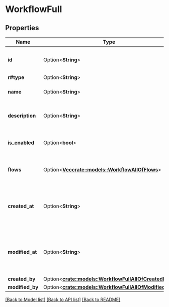# WorkflowFull

## Properties

Name | Type | Description | Notes
------------ | ------------- | ------------- | -------------
**id** | Option<**String**> | The unique identifier for the workflow | [optional]
**r#type** | Option<**String**> | `workflow` | [optional]
**name** | Option<**String**> | The name of the workflow | [optional]
**description** | Option<**String**> | The description for a workflow. | [optional]
**is_enabled** | Option<**bool**> | Specifies if this workflow is enabled | [optional]
**flows** | Option<[**Vec<crate::models::WorkflowAllOfFlows>**](Workflow_allOf_flows.md)> | A list of flows assigned to a workflow. | [optional]
**created_at** | Option<**String**> | The date and time when the workflow was created on Box | [optional]
**modified_at** | Option<**String**> | The date and time when the workflow was last updated on Box | [optional]
**created_by** | Option<[**crate::models::WorkflowFullAllOfCreatedBy**](Workflow__Full_allOf_created_by.md)> |  | [optional]
**modified_by** | Option<[**crate::models::WorkflowFullAllOfModifiedBy**](Workflow__Full_allOf_modified_by.md)> |  | [optional]

[[Back to Model list]](../README.md#documentation-for-models) [[Back to API list]](../README.md#documentation-for-api-endpoints) [[Back to README]](../README.md)


